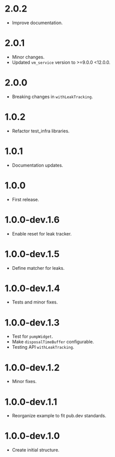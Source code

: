 # 2.0.2

* Improve documentation.

# 2.0.1

* Minor changes.
* Updated `vm_service` version to >=9.0.0 <12.0.0.

# 2.0.0

* Breaking changes in `withLeakTracking`.

# 1.0.2

* Refactor test_infra libraries.

# 1.0.1

* Documentation updates.

# 1.0.0

* First release.

# 1.0.0-dev.1.6

* Enable reset for leak tracker.

# 1.0.0-dev.1.5

* Define matcher for leaks.

# 1.0.0-dev.1.4

* Tests and minor fixes.

# 1.0.0-dev.1.3

* Test for `pumpWidget`.
* Make `disposalTimeBuffer` configurable.
* Testing API `withLeakTracking`.

# 1.0.0-dev.1.2

* Minor fixes.

# 1.0.0-dev.1.1

* Reorganize example to fit pub.dev standards.

# 1.0.0-dev.1.0

* Create initial structure.
